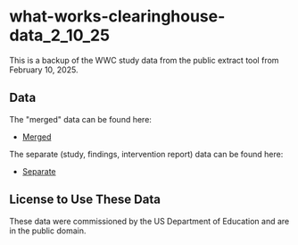 # what-works-clearinghouse-data_2_10_25
This is a backup of the WWC study data from the public extract tool from February 10, 2025.

## Data

The "merged" data can be found here:

- [Merged](https://github.com/betsyjwolf/what-works-clearinghouse-data_2_10_25/tree/main/WWC-export-archive-2025-Feb-10-160829)

The separate (study, findings, intervention report) data can be found here:
- [Separate](https://github.com/betsyjwolf/what-works-clearinghouse-data_2_10_25/tree/main/WWC-export-archive-2025-Feb-10-160910)


## License to Use These Data

These data were commissioned by the US Department of Education and are in the public domain. 
